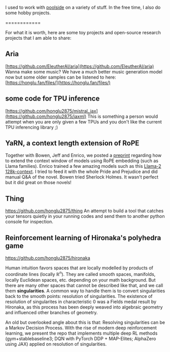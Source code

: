 I used to work with [poolside](https://poolside.ai) on a variety of stuff. In the free time, I also do some hobby projects.

============

For what it is worth, here are some toy projects and open-source research projects that I am able to share:

## Aria
[https://github.com/EleutherAI/aria](https://github.com/EleutherAI/aria)
Wanna make some music?
We have a much better music generation model now but some older samples can be listened to here: [https://honglu.fan/files/](https://honglu.fan/files/)

## some code for TPU inference
[https://github.com/honglu2875/mistral_jax](https://github.com/honglu2875/jaxml)
This is something a person would attempt when you are only given a few TPUs and you don't like the current TPU inferencing library ;)

## YaRN, a context length extension of RoPE
Together with Bowen, Jeff and Enrico, we posted a [preprint](https://arxiv.org/abs/2309.00071) regarding how to extend the context window of models using RoPE embedding (such as Llama families). Enrico trained a few amazing models such as this [Llama-2 128k-context](https://huggingface.co/conceptofmind/Yarn-Llama-2-7b-128k). I tried to feed it with the whole Pride and Prejudice and did manual Q&A of the novel. Bowen tried Sherlock Holmes. It wasn't perfect but it did great on those novels! 

## Thing
https://github.com/honglu2875/thing
An attempt to build a tool that catches your tensors quietly in your running codes and send them to another python console for inspection.

## Reinforcement learning of Hironaka's polyhedra game 
https://github.com/honglu2875/hironaka

Human intuition favors spaces that are locally modelled by products of coordinate lines (locally $\mathbb R^n$). They are called smooth spaces, manifolds, locally Euclidean spaces, etc. depending on your math background. But there are many other spaces that cannot be described like that, and we call them **singularities**. A common way to handle them is to convert singularities back to the smooth points: resolution of singularities. The existence of resolution of singularites in characteristic $0$ was a Fields medal result by Hironaka, as this process has been deeply weaved into algebraic geometry and influenced other branches of geometry.

An old but overlooked angle about this is that: Resolving singularities can be a Markov Decision Process. With the rise of modern deep reinforcement learning, we present the repo that implements multiple deep RL methods (gym+stablebaseline3; DQN with PyTorch DDP + MAP-Elites; AlphaZero using JAX) applied on resolution of singularities.
